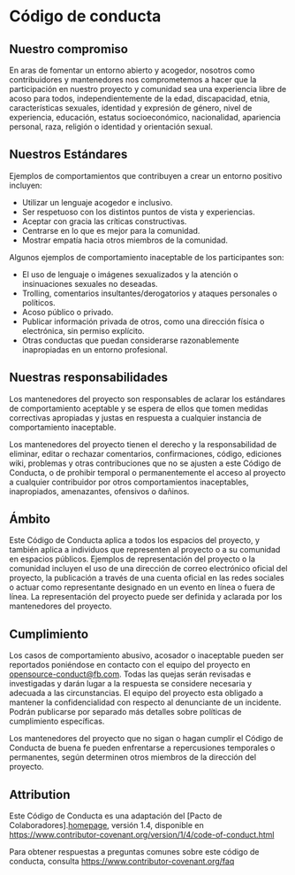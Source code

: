 # Código de conducta

## Nuestro compromiso

En aras de fomentar un entorno abierto y acogedor, nosotros como contribuidores y
mantenedores nos comprometemos a hacer que la participación en nuestro proyecto y
comunidad sea una experiencia libre de acoso para todos, independientemente de la
edad, discapacidad, etnia, características sexuales, identidad y expresión de género,
nivel de experiencia, educación, estatus socioeconómico, nacionalidad, apariencia
personal, raza, religión o identidad y orientación sexual.

## Nuestros Estándares

Ejemplos de comportamientos que contribuyen a crear un entorno positivo
incluyen:

- Utilizar un lenguaje acogedor e inclusivo.
- Ser respetuoso con los distintos puntos de vista y experiencias.
- Aceptar con gracia las críticas constructivas.
- Centrarse en lo que es mejor para la comunidad.
- Mostrar empatía hacia otros miembros de la comunidad.

Algunos ejemplos de comportamiento inaceptable de los participantes son:

- El uso de lenguaje o imágenes sexualizados y la atención o insinuaciones sexuales
  no deseadas.
- Trolling, comentarios insultantes/derogatorios y ataques personales o políticos.
- Acoso público o privado.
- Publicar información privada de otros, como una dirección física o
  electrónica, sin permiso explícito.
- Otras conductas que puedan considerarse razonablemente inapropiadas en un entorno
  profesional.

## Nuestras responsabilidades

Los mantenedores del proyecto son responsables de aclarar los estándares de
comportamiento aceptable y se espera de ellos que tomen medidas correctivas
apropiadas y justas en respuesta a cualquier instancia de comportamiento inaceptable.

Los mantenedores del proyecto tienen el derecho y la responsabilidad de eliminar, editar
o rechazar comentarios, confirmaciones, código, ediciones wiki, problemas y otras
contribuciones que no se ajusten a este Código de Conducta, o de prohibir temporal o
permanentemente el acceso al proyecto a cualquier contribuidor por otros comportamientos
inaceptables, inapropiados, amenazantes, ofensivos o dañinos.

## Ámbito

Este Código de Conducta aplica a todos los espacios del proyecto, y también aplica a
individuos que representen al proyecto o a su comunidad en espacios públicos.
Ejemplos de representación del proyecto o la comunidad incluyen el uso de una dirección
de correo electrónico oficial del proyecto, la publicación a través de una cuenta
oficial en las redes sociales o actuar como representante designado en un evento
en línea o fuera de línea. La representación del proyecto puede ser definida y aclarada
por los mantenedores del proyecto.

## Cumplimiento

Los casos de comportamiento abusivo, acosador o inaceptable pueden ser reportados
poniéndose en contacto con el equipo del proyecto en <opensource-conduct@fb.com>. Todas
las quejas serán revisadas e investigadas y darán lugar a la respuesta se considere
necesaria y adecuada a las circunstancias. El equipo del proyecto esta obligado a
mantener la confidencialidad con respecto al denunciante de un incidente.
Podrán publicarse por separado más detalles sobre políticas de cumplimiento específicas.

Los mantenedores del proyecto que no sigan o hagan cumplir el Código de Conducta de
buena fe pueden enfrentarse a repercusiones temporales o permanentes, según determinen
otros miembros de la dirección del proyecto.

## Attribution

Este Código de Conducta es una adaptación del [Pacto de Colaboradores].[homepage], versión 1.4,
disponible en https://www.contributor-covenant.org/version/1/4/code-of-conduct.html

[homepage]: https://www.contributor-covenant.org

Para obtener respuestas a preguntas comunes sobre este código de conducta, consulta
https://www.contributor-covenant.org/faq
